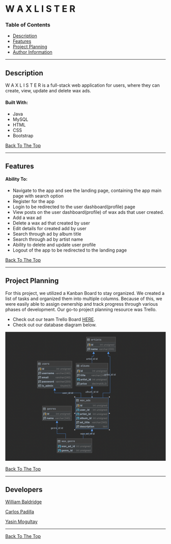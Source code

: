 # W A X L I S T E R

### Table of Contents
- [Description](#description)
- [Features](#features)
- [Project Planning](#project-planning)
- [Author Information](#developers)

---

## Description
W A X L I S T E R is a full-stack web application for users, where they can create, view, update and delete wax ads.

#### Built With:
* Java
* MySQL
* HTML
* CSS
* Bootstrap

[Back To The Top](#W-A-X-L-I-S-T-E-R)

---

## Features
#### Ability To:
* Navigate to the app and see the landing page, containing the app main page with search option 
* Register for the app
* Login to be redirected to the user dashboard(profile) page
* View posts on the user dashboard(profile) of wax ads that user created.
* Add a wax ad
* Delete a wax ad that created by user 
* Edit details for created add by user
* Search through ad by album title
* Search through ad by artist name
* Ability to delete and update user profile  
* Logout of the app to be redirected to the landing page

[Back To The Top](#W-A-X-L-I-S-T-E-R)

---

## Project Planning
For this project, we utilized a Kanban Board to stay organized. We created a list of tasks and organized them into multiple columns. Because of this, we were easily able to assign ownership and track progress through various phases of development. Our go-to project planning resource was Trello.

* Check out our team Trello Board [HERE](https://trello.com/b/Faebw9yQ/kanban-board).
* Check out our database diagram below.


![Picture of database diagram](src/main/webapp/img/WAXLISTER-Database-Design.png)

[Back To The Top](#W-A-X-L-I-S-T-E-R)


---

## Developers
[William Baldridge](https://github.com/WilliamBaldridge)

[Carlos Padilla](https://github.com/carlospadilla91)

[Yasin Mogultay](https://github.com/YasinMogultay)

---

[Back To The Top](#W-A-X-L-I-S-T-E-R)